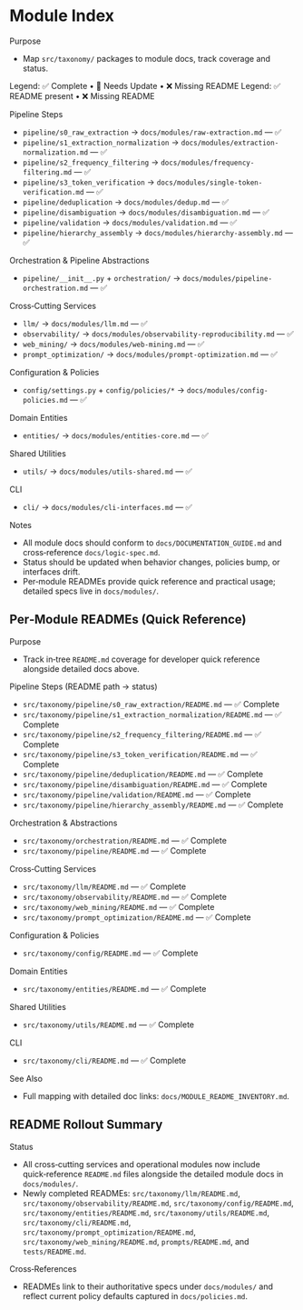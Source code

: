 # Module Index

Purpose
- Map `src/taxonomy/` packages to module docs, track coverage and status.

Legend: ✅ Complete • 📝 Needs Update • ❌ Missing
README Legend: ✅ README present • ❌ Missing README

Pipeline Steps
- `pipeline/s0_raw_extraction` → `docs/modules/raw-extraction.md` — ✅
- `pipeline/s1_extraction_normalization` → `docs/modules/extraction-normalization.md` — ✅
- `pipeline/s2_frequency_filtering` → `docs/modules/frequency-filtering.md` — ✅
- `pipeline/s3_token_verification` → `docs/modules/single-token-verification.md` — ✅
- `pipeline/deduplication` → `docs/modules/dedup.md` — ✅
- `pipeline/disambiguation` → `docs/modules/disambiguation.md` — ✅
- `pipeline/validation` → `docs/modules/validation.md` — ✅
- `pipeline/hierarchy_assembly` → `docs/modules/hierarchy-assembly.md` — ✅

Orchestration & Pipeline Abstractions
- `pipeline/__init__.py` + `orchestration/` → `docs/modules/pipeline-orchestration.md` — ✅

Cross‑Cutting Services
- `llm/` → `docs/modules/llm.md` — ✅
- `observability/` → `docs/modules/observability-reproducibility.md` — ✅
- `web_mining/` → `docs/modules/web-mining.md` — ✅
- `prompt_optimization/` → `docs/modules/prompt-optimization.md` — ✅

Configuration & Policies
- `config/settings.py` + `config/policies/*` → `docs/modules/config-policies.md` — ✅

Domain Entities
- `entities/` → `docs/modules/entities-core.md` — ✅

Shared Utilities
- `utils/` → `docs/modules/utils-shared.md` — ✅

CLI
- `cli/` → `docs/modules/cli-interfaces.md` — ✅

Notes
- All module docs should conform to `docs/DOCUMENTATION_GUIDE.md` and cross‑reference `docs/logic-spec.md`.
- Status should be updated when behavior changes, policies bump, or interfaces drift.
- Per‑module READMEs provide quick reference and practical usage; detailed specs live in `docs/modules/`.

## Per‑Module READMEs (Quick Reference)

Purpose
- Track in‑tree `README.md` coverage for developer quick reference alongside detailed docs above.

Pipeline Steps (README path → status)
- `src/taxonomy/pipeline/s0_raw_extraction/README.md` — ✅ Complete
- `src/taxonomy/pipeline/s1_extraction_normalization/README.md` — ✅ Complete
- `src/taxonomy/pipeline/s2_frequency_filtering/README.md` — ✅ Complete
- `src/taxonomy/pipeline/s3_token_verification/README.md` — ✅ Complete
- `src/taxonomy/pipeline/deduplication/README.md` — ✅ Complete
- `src/taxonomy/pipeline/disambiguation/README.md` — ✅ Complete
- `src/taxonomy/pipeline/validation/README.md` — ✅ Complete
- `src/taxonomy/pipeline/hierarchy_assembly/README.md` — ✅ Complete

Orchestration & Abstractions
- `src/taxonomy/orchestration/README.md` — ✅ Complete
- `src/taxonomy/pipeline/README.md` — ✅ Complete

Cross‑Cutting Services
- `src/taxonomy/llm/README.md` — ✅ Complete
- `src/taxonomy/observability/README.md` — ✅ Complete
- `src/taxonomy/web_mining/README.md` — ✅ Complete
- `src/taxonomy/prompt_optimization/README.md` — ✅ Complete

Configuration & Policies
- `src/taxonomy/config/README.md` — ✅ Complete

Domain Entities
- `src/taxonomy/entities/README.md` — ✅ Complete

Shared Utilities
- `src/taxonomy/utils/README.md` — ✅ Complete

CLI
- `src/taxonomy/cli/README.md` — ✅ Complete

See Also
- Full mapping with detailed doc links: `docs/MODULE_README_INVENTORY.md`.

## README Rollout Summary

Status
- All cross‑cutting services and operational modules now include quick‑reference `README.md` files alongside the detailed module docs in `docs/modules/`.
- Newly completed READMEs: `src/taxonomy/llm/README.md`, `src/taxonomy/observability/README.md`, `src/taxonomy/config/README.md`, `src/taxonomy/entities/README.md`, `src/taxonomy/utils/README.md`, `src/taxonomy/cli/README.md`, `src/taxonomy/prompt_optimization/README.md`, `src/taxonomy/web_mining/README.md`, `prompts/README.md`, and `tests/README.md`.

Cross‑References
- READMEs link to their authoritative specs under `docs/modules/` and reflect current policy defaults captured in `docs/policies.md`.
